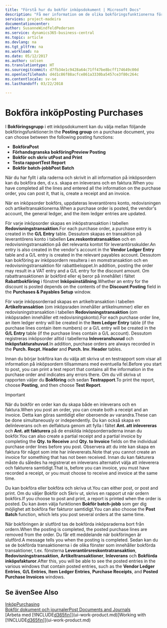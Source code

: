 ```yaml
---
title: "Förstå hur du bokför inköpsdokument | Microsoft Docs"
description: "Få mer information om de olika bokföringsfunktionerna för att bokföra inköpsdokument."
services: project-madeira
documentationcenter: 
author: SusanneWindfeldPedersen
ms.service: dynamics365-business-central
ms.topic: article
ms.devlang: na
ms.tgt_pltfrm: na
ms.workload: na
ms.date: 05/12/2017
ms.author: solsen
ms.translationtype: HT
ms.sourcegitcommit: d7fb34e1c9428a64c71ff47be8bcff174649c00d
ms.openlocfilehash: d4d1c86f88acfce861a3330ba5457ce3f80c264c
ms.contentlocale: sv-se
ms.lasthandoff: 03/22/2018

---
```

# <a name="posting-purchases"></a><span data-ttu-id="12593-103">Bokföra inköp</span><span class="sxs-lookup"><span data-stu-id="12593-103">Posting Purchases</span></span>
<span data-ttu-id="12593-104">I **Bokföringsgrupp** i ett inköpsdokument kan du välja mellan följande bokföringsfunktioner:</span><span class="sxs-lookup"><span data-stu-id="12593-104">In the **Posting group** on a purchase document, you can choose between the following posting functions:</span></span>

* <span data-ttu-id="12593-105">**Bokföra**</span><span class="sxs-lookup"><span data-stu-id="12593-105">**Post**</span></span>
* <span data-ttu-id="12593-106">**Förhandsgranska bokföring**</span><span class="sxs-lookup"><span data-stu-id="12593-106">**Preview Posting**</span></span>
* <span data-ttu-id="12593-107">**Bokför och skriv ut**</span><span class="sxs-lookup"><span data-stu-id="12593-107">**Post and Print**</span></span>
* <span data-ttu-id="12593-108">**Testa rapport**</span><span class="sxs-lookup"><span data-stu-id="12593-108">**Test Report**</span></span>
* <span data-ttu-id="12593-109">**Bokför batch-jobb**</span><span class="sxs-lookup"><span data-stu-id="12593-109">**Post Batch**</span></span>

<span data-ttu-id="12593-110">När du har fyllt i alla raderna och skrivit in all information på inköpsordern kan du bokföra den, d.v.s. skapa en inleverans och en faktura.</span><span class="sxs-lookup"><span data-stu-id="12593-110">When you have completed all the lines and entered all the information on the purchase order, you can post it, that is, create a receipt and an invoice.</span></span>

<span data-ttu-id="12593-111">När en inköpsorder bokförs, uppdateras leverantörens konto, redovisningen och artikeltransaktionerna.</span><span class="sxs-lookup"><span data-stu-id="12593-111">When a purchase order is posted, the vendor's account, the general ledger, and the item ledger entries are updated.</span></span>

<span data-ttu-id="12593-112">För varje inköpsorder skapas en inköpstransaktion i tabellen **Redovisningstransaktion**.</span><span class="sxs-lookup"><span data-stu-id="12593-112">For each purchase order, a purchase entry is created in the **G/L Entry** table.</span></span> <span data-ttu-id="12593-113">Dessutom skapas en transaktion på leverantörens konto i tabellen **Lev.reskontratransaktion** och en redovisningstransaktion på det relevanta kontot för leverantörsskulder.</span><span class="sxs-lookup"><span data-stu-id="12593-113">An entry is also created in the vendor's account in the **Vendor Ledger Entry** table and a G/L entry is created in the relevant payables account.</span></span> <span data-ttu-id="12593-114">Dessutom kan bokföring av inköpsordern resultera i en momstransaktion och en redovisningstransaktion för rabattbeloppet.</span><span class="sxs-lookup"><span data-stu-id="12593-114">In addition, posting the order may result in a VAT entry and a G/L entry for the discount amount.</span></span> <span data-ttu-id="12593-115">Om rabattransaktionen är bokförd eller ej beror på innehållet i fältet **Rabattbokföring** i fönstret **Inköpsinställning**.</span><span class="sxs-lookup"><span data-stu-id="12593-115">Whether an entry for the discount is posted depends on the contents of the **Discount Posting** field in the **Purchases & Payables Setup** window.</span></span>

<span data-ttu-id="12593-116">För varje inköpsorderrad skapas en artikeltransaktion i tabellen **Artikeltransaktion** (om inköpsraden innehåller artikelnummer) eller en redovisningstransaktion i tabellen **Redovisningstransaktion** (om inköpsraden innehåller ett redovisningskonto).</span><span class="sxs-lookup"><span data-stu-id="12593-116">For each purchase order line, an item ledger entry will be created in the **Item Ledger Entry** table (if the purchase lines contain item numbers) or a G/L entry will be created in the **G/L Entry** table (if the purchase lines contain a G/L account).</span></span> <span data-ttu-id="12593-117">Dessutom registreras inköpsorder alltid i tabellerna **Inleveranshuvud** och **Inköpsfakturahuvud**.</span><span class="sxs-lookup"><span data-stu-id="12593-117">In addition, purchase orders are always recorded in the **Purch. Recpt. Header** and **Purch. Inv. Header** tables.</span></span>

<span data-ttu-id="12593-118">Innan du börjar bokföra kan du välja att skriva ut en testrapport som visar all information på inköpsordern tillsammans med eventuella fel.</span><span class="sxs-lookup"><span data-stu-id="12593-118">Before you start to post, you can print a test report that contains all the information in the purchase order and indicates any errors there.</span></span> <span data-ttu-id="12593-119">Om du vill skriva ut rapporten väljer du **Bokföring** och sedan **Testrapport**.</span><span class="sxs-lookup"><span data-stu-id="12593-119">To print the report, choose **Posting**, and then choose **Test Report**.</span></span>

> [!IMPORTANT]  
>   <span data-ttu-id="12593-120">När du bokför en order kan du skapa både en inleverans och en faktura.</span><span class="sxs-lookup"><span data-stu-id="12593-120">When you post an order, you can create both a receipt and an invoice.</span></span> <span data-ttu-id="12593-121">Detta kan göras samtidigt eller oberoende av varandra.</span><span class="sxs-lookup"><span data-stu-id="12593-121">These can be done simultaneously or independently.</span></span> <span data-ttu-id="12593-122">Du kan också skapa en delinleverans och en delfaktura genom att fylla i fältet **Ant. att inlevereras** och **Ant. att fakturera** på de enskilda inköpsorderraderna innan du bokför.</span><span class="sxs-lookup"><span data-stu-id="12593-122">You can also create a partial receipt and a partial invoice by completing the **Qty. to Receive** and **Qty. to Invoice** fields on the individual purchase order lines before you post.</span></span> <span data-ttu-id="12593-123">Observera att du inte kan skapa en faktura för något som inte har inlevererats.</span><span class="sxs-lookup"><span data-stu-id="12593-123">Note that you cannot create an invoice for something that has not been received.</span></span> <span data-ttu-id="12593-124">Innan du kan fakturera måste du således ha registrerat en inleverans alternativt välja att inleverera och fakturera samtidigt.</span><span class="sxs-lookup"><span data-stu-id="12593-124">That is, before you can invoice, you must have recorded a receipt, or you must choose to receive and invoice at the same time.</span></span>

<span data-ttu-id="12593-125">Du kan bokföra eller bokföra och skriva ut.</span><span class="sxs-lookup"><span data-stu-id="12593-125">You can either post, or post and print.</span></span> <span data-ttu-id="12593-126">Om du väljer Bokför och Skriv ut, skrivs en rapport ut när ordern bokförs.</span><span class="sxs-lookup"><span data-stu-id="12593-126">If you choose to post and print, a report is printed when the order is posted.</span></span> <span data-ttu-id="12593-127">Du kan även välja funktionen **Bokför batch-jobb** som ger dig möjlighet att bokföra fler fakturor samtidigt.</span><span class="sxs-lookup"><span data-stu-id="12593-127">You can also choose the **Post Batch** function, which lets you post several orders at the same time.</span></span>

<span data-ttu-id="12593-128">När bokföringen är slutförd tas de bokförda inköpsraderna bort från ordern.</span><span class="sxs-lookup"><span data-stu-id="12593-128">When the posting is completed, the posted purchase lines are removed from the order.</span></span> <span data-ttu-id="12593-129">Du får ett meddelande när bokföringen är slutförd.</span><span class="sxs-lookup"><span data-stu-id="12593-129">A message tells you when the posting is completed.</span></span> <span data-ttu-id="12593-130">Sedan kan du se de bokförda transaktionerna i de olika fönster som innehåller bokförda transaktioner, t.ex. fönsterna **Leverantörsreskontratransaktion**, **Redovisningstransaktion**, **Artikeltransaktioner**, **Inleverans** och **Bokförda inköpsfakturor**.</span><span class="sxs-lookup"><span data-stu-id="12593-130">After this, you will be able to see the posted entries in the various windows that contain posted entries, such as the **Vendor Ledger Entries**, **G/L Entries**, **Item Ledger Entries**, **Purchase Receipts**, and **Posted Purchase Invoices** windows.</span></span>

## <a name="see-also"></a><span data-ttu-id="12593-131">Se även</span><span class="sxs-lookup"><span data-stu-id="12593-131">See Also</span></span>
[<span data-ttu-id="12593-132">Inköp</span><span class="sxs-lookup"><span data-stu-id="12593-132">Purchasing</span></span>](purchasing-manage-purchasing.md)  
[<span data-ttu-id="12593-133">Bokför dokument och journaler</span><span class="sxs-lookup"><span data-stu-id="12593-133">Post Documents and Journals</span></span>](ui-post-documents-journals.md)  
<span data-ttu-id="12593-134">[Arbeta med [!INCLUDE[d365fin](includes/d365fin_md.md)]](ui-work-product.md)</span><span class="sxs-lookup"><span data-stu-id="12593-134">[Working with [!INCLUDE[d365fin](includes/d365fin_md.md)]](ui-work-product.md)</span></span>


